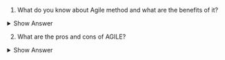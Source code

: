 1. What do you know about Agile method and what are the benefits of it?

<details> <summary>Show Answer</summary>
 
<blockquote>

Agile is an iterative and flexible approach to software development that emphasizes customer satisfaction, collaboration, and continuous improvement. It is based on the Agile Manifesto, a set of values and principles for software development that prioritize working software, customer collaboration, and responsiveness to change.

The Agile approach to software development involves breaking down the development process into smaller, more manageable chunks called sprints, which typically last 1-4 weeks. During each sprint, the team focuses on delivering a working product increment that meets the customer's needs.

**Here are some benefits of the Agile methodology:**

**1. Customer satisfaction:** The Agile approach is focused on delivering value to the customer in each sprint. This helps to ensure that the customer's needs are being met throughout the development process, resulting in a product that is more likely to meet their expectations.

**2. Flexibility:** The Agile approach is flexible and adaptive to changing requirements. It allows for changes to be made to the product at any point in the development process, ensuring that the end product meets the customer's needs.

**3. Collaboration:** The Agile approach encourages collaboration between team members, stakeholders, and customers. This helps to ensure that everyone is working towards the same goal and that the development process is transparent.

**4. Continuous improvement:** The Agile approach emphasizes continuous improvement and learning. After each sprint, the team reflects on what went well and what could be improved, allowing for the process to be refined and improved over time.

**5. Early and frequent delivery:** The Agile approach emphasizes delivering working software early and often, which allows the customer to see the progress being made and provide feedback throughout the development process.

Overall, the Agile methodology is a customer-focused, flexible, and collaborative approach to software development that emphasizes continuous improvement and delivering value to the customer.

  
</blockquote>

</details>

2. What are the pros and cons of AGILE?

<details> <summary>Show Answer</summary>
 
<blockquote>

AGILE is a software development methodology that emphasizes flexibility and collaboration between cross-functional teams. While there are many benefits to using AGILE, there are also some drawbacks to consider. Here are some pros and cons of AGILE:

### Pros:

**1. Adaptability:** One of the main advantages of AGILE is its flexibility. With AGILE, teams can quickly and easily adjust to changing requirements or customer needs.

**2. Continuous Improvement:** AGILE encourages continuous improvement through regular feedback and iteration. This leads to better quality software and a more efficient development process.

**3. Customer Satisfaction:** AGILE is customer-centric and prioritizes customer satisfaction. By involving customers throughout the development process, teams can ensure that the final product meets their needs and expectations.

**4. Collaboration:** AGILE promotes collaboration between team members, including developers, testers, and business analysts. This helps to ensure that everyone is working towards the same goals and that communication is clear and effective.

### Cons:

**1. Uncertainty:** Because AGILE relies on changing requirements and feedback, there is a level of uncertainty involved. This can make it difficult to plan and estimate project timelines and budgets.

**2. Lack of Structure:** AGILE can be less structured than other development methodologies, which can be challenging for some teams to adapt to.

**3. Dependency on Team Members:** AGILE requires a high level of collaboration and communication between team members. If team members are not available or do not work well together, it can be difficult to implement AGILE effectively.

**4. Resistance to Change:** Some stakeholders may be resistant to AGILE and prefer more traditional development methodologies. This can make it difficult to implement AGILE across an entire organization.

Overall, AGILE can be an effective development methodology for teams that value flexibility, collaboration, and customer satisfaction. However, it may not be the best fit for all teams or projects.

  
</blockquote>

</details>

